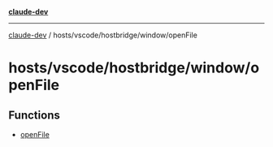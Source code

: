 [**claude-dev**](../../../../../README.md)

***

[claude-dev](../../../../../README.md) / hosts/vscode/hostbridge/window/openFile

# hosts/vscode/hostbridge/window/openFile

## Functions

- [openFile](functions/openFile.md)
